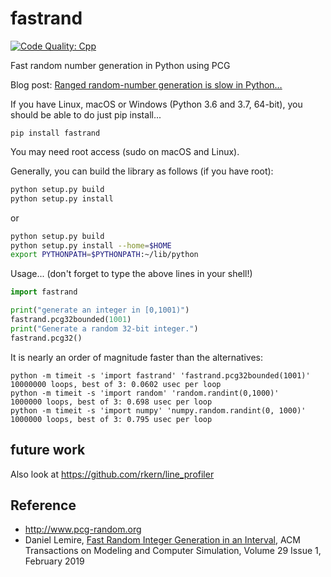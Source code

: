 # fastrand
[![Code Quality: Cpp](https://img.shields.io/lgtm/grade/cpp/g/lemire/fastrand.svg?logo=lgtm&logoWidth=18)](https://lgtm.com/projects/g/lemire/fastrand/context:cpp)

Fast random number generation in Python using PCG

Blog post: [Ranged random-number generation is slow in Python…](https://lemire.me/blog/2016/03/21/ranged-random-number-generation-is-slow-in-python/)


If you have Linux, macOS or Windows (Python 3.6 and 3.7, 64-bit), you should be able to do just pip install...

```
pip install fastrand
```

You may need root access (sudo on macOS and Linux).



Generally, you can build the library as follows (if you have root):


```bash
python setup.py build
python setup.py install 
```

or

```bash
python setup.py build
python setup.py install --home=$HOME
export PYTHONPATH=$PYTHONPATH:~/lib/python
```



Usage... (don't forget to type the above lines in your shell!)

```python
import fastrand

print("generate an integer in [0,1001)")
fastrand.pcg32bounded(1001) 
print("Generate a random 32-bit integer.")
fastrand.pcg32()
```

It is nearly an order of magnitude faster than the alternatives:

```
python -m timeit -s 'import fastrand' 'fastrand.pcg32bounded(1001)'
10000000 loops, best of 3: 0.0602 usec per loop
python -m timeit -s 'import random' 'random.randint(0,1000)'
1000000 loops, best of 3: 0.698 usec per loop
python -m timeit -s 'import numpy' 'numpy.random.randint(0, 1000)'
1000000 loops, best of 3: 0.795 usec per loop
```

## future work

Also look at https://github.com/rkern/line_profiler

## Reference

* http://www.pcg-random.org
* Daniel Lemire, [Fast Random Integer Generation in an Interval](https://arxiv.org/abs/1805.10941), ACM Transactions on Modeling and Computer Simulation, Volume 29 Issue 1, February 2019 
